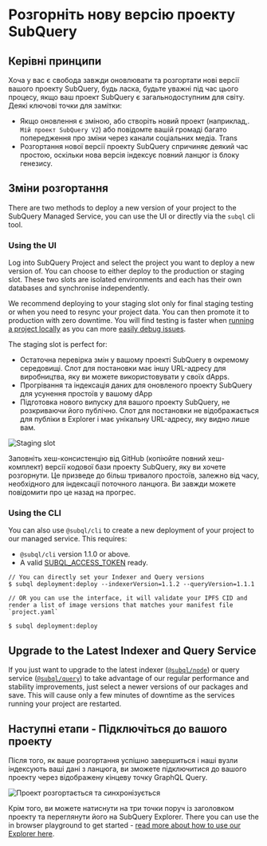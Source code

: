 # Розгорніть нову версію проекту SubQuery

## Керівні принципи

Хоча у вас є свобода завжди оновлювати та розгортати нові версії вашого проекту SubQuery, будь ласка, будьте уважні під час цього процесу, якщо ваш проект SubQuery є загальнодоступним для світу. Деякі ключові точки для замітки:

- Якщо оновлення є зміною, або створіть новий проект (наприклад,. ` Мій проект SubQuery V2 `) або повідомте вашій громаді багато попередження про зміни через канали соціальних медіа. Trans
- Розгортання нової версії проекту SubQuery спричиняє деякий час простою, оскільки нова версія індексує повний ланцюг із блоку генезису.

## Зміни розгортання

There are two methods to deploy a new version of your project to the SubQuery Managed Service, you can use the UI or directly via the `subql` cli tool.

### Using the UI

Log into SubQuery Project and select the project you want to deploy a new version of. You can choose to either deploy to the production or staging slot. These two slots are isolated environments and each has their own databases and synchronise independently.

We recommend deploying to your staging slot only for final staging testing or when you need to resync your project data. You can then promote it to production with zero downtime. You will find testing is faster when [running a project locally](../run_publish/run.md) as you can more [easily debug issues](../academy/tutorials_examples/debug-projects.md).

The staging slot is perfect for:

- Остаточна перевірка змін у вашому проекті SubQuery в окремому середовищі. Слот для постановки має іншу URL-адресу для виробництва, яку ви можете використовувати у своїх dApps.
- Прогрівання та індексація даних для оновленого проекту SubQuery для усунення простоїв у вашому dApp
- Підготовка нового випуску для вашого проекту SubQuery, не розкриваючи його публічно. Слот для постановки не відображається для публіки в Explorer і має унікальну URL-адресу, яку видно лише вам.

![Staging slot](/assets/img/staging_slot.png)

Заповніть хеш-консистенцію від GitHub (копіюйте повний хеш-комплект) версії кодової бази проекту SubQuery, яку ви хочете розгорнути. Це призведе до більш тривалого простоїв, залежно від часу, необхідного для індексації поточного ланцюга. Ви завжди можете повідомити про це назад на прогрес.

### Using the CLI

You can also use `@subql/cli` to create a new deployment of your project to our managed service. This requires:

- `@subql/cli` version 1.1.0 or above.
- A valid [SUBQL_ACCESS_TOKEN](/docs/run_publish/ipfs.md#prepare-your-subqlaccesstoken) ready.

```shell
// You can directly set your Indexer and Query versions
$ subql deployment:deploy --indexerVersion=1.1.2 --queryVersion=1.1.1

// OR you can use the interface, it will validate your IPFS CID and render a list of image versions that matches your manifest file `project.yaml`

$ subql deployment:deploy
```

## Upgrade to the Latest Indexer and Query Service

If you just want to upgrade to the latest indexer ([`@subql/node`](https://www.npmjs.com/package/@subql/node)) or query service ([`@subql/query`](https://www.npmjs.com/package/@subql/query)) to take advantage of our regular performance and stability improvements, just select a newer versions of our packages and save. This will cause only a few minutes of downtime as the services running your project are restarted.

## Наступні етапи - Підключіться до вашого проекту

Після того, як ваше розгортання успішно завершиться і наші вузли індексують ваші дані з ланцюга, ви зможете підключитися до вашого проекту через відображену кінцеву точку GraphQL Query.

![Проект розгортається та синхронізується](/assets/img/projects-deploy-sync.png)

Крім того, ви можете натиснути на три точки поруч із заголовком проекту та переглянути його на SubQuery Explorer. There you can use the in browser playground to get started - [read more about how to use our Explorer here](../run_publish/query.md).
